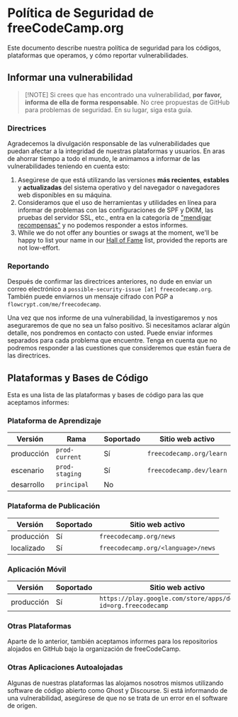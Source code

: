 # Política de Seguridad de freeCodeCamp.org

Este documento describe nuestra política de seguridad para los códigos, plataformas que operamos, y cómo reportar vulnerabilidades.

## Informar una vulnerabilidad

> [!NOTE] Si crees que has encontrado una vulnerabilidad, **por favor, informa de ella de forma responsable**. No cree propuestas de GitHub para problemas de seguridad. En su lugar, siga esta guía.

### Directrices

Agradecemos la divulgación responsable de las vulnerabilidades que puedan afectar a la integridad de nuestras plataformas y usuarios. En aras de ahorrar tiempo a todo el mundo, le animamos a informar de las vulnerabilidades teniendo en cuenta esto:

1. Asegúrese de que está utilizando las versiones **más recientes**, **estables** y **actualizadas** del sistema operativo y del navegador o navegadores web disponibles en su máquina.
2. Consideramos que el uso de herramientas y utilidades en línea para informar de problemas con las configuraciones de SPF y DKIM, las pruebas del servidor SSL, etc., entra en la categoría de ["mendigar recompensas"](https://www.troyhunt.com/beg-bounties) y no podemos responder a estos informes.
3. While we do not offer any bounties or swags at the moment, we'll be happy to list your name in our [Hall of Fame](security-hall-of-fame.md) list, provided the reports are not low-effort.

### Reportando

Después de confirmar las directrices anteriores, no dude en enviar un correo electrónico a `possible-security-issue [at] freecodecamp.org`. También puede enviarnos un mensaje cifrado con PGP a `flowcrypt.com/me/freecodecamp`.

Una vez que nos informe de una vulnerabilidad, la investigaremos y nos aseguraremos de que no sea un falso positivo. Si necesitamos aclarar algún detalle, nos pondremos en contacto con usted. Puede enviar informes separados para cada problema que encuentre. Tenga en cuenta que no podremos responder a las cuestiones que consideremos que están fuera de las directrices.

## Plataformas y Bases de Código

Esta es una lista de las plataformas y bases de código para las que aceptamos informes:

### Plataforma de Aprendizaje

| Versión    | Rama           | Soportado | Sitio web activo         |
| ---------- | -------------- | --------- | ------------------------ |
| producción | `prod-current` | Sí        | `freecodecamp.org/learn` |
| escenario  | `prod-staging` | Sí        | `freecodecamp.dev/learn` |
| desarrollo | `principal`    | No        |                          |

### Plataforma de Publicación

| Versión    | Soportado | Sitio web activo                         |
| ---------- | --------- | ---------------------------------------- |
| producción | Sí        | `freecodecamp.org/news`                  |
| localizado | Sí        | `freecodecamp.org/<language>/news` |

### Aplicación Móvil

| Versión    | Soportado | Sitio web activo                                                 |
| ---------- | --------- | ---------------------------------------------------------------- |
| producción | Sí        | `https://play.google.com/store/apps/details?id=org.freecodecamp` |

### Otras Plataformas

Aparte de lo anterior, también aceptamos informes para los repositorios alojados en GitHub bajo la organización de freeCodeCamp.

### Otras Aplicaciones Autoalojadas

Algunas de nuestras plataformas las alojamos nosotros mismos utilizando software de código abierto como Ghost y Discourse. Si está informando de una vulnerabilidad, asegúrese de que no se trata de un error en el software de origen.
